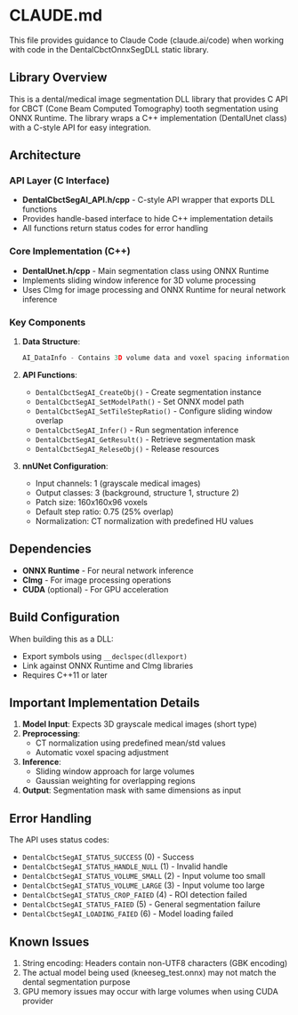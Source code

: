 # CLAUDE.md

This file provides guidance to Claude Code (claude.ai/code) when working with code in the DentalCbctOnnxSegDLL static library.

## Library Overview

This is a dental/medical image segmentation DLL library that provides C API for CBCT (Cone Beam Computed Tomography) tooth segmentation using ONNX Runtime. The library wraps a C++ implementation (DentalUnet class) with a C-style API for easy integration.

## Architecture

### API Layer (C Interface)
- **DentalCbctSegAI_API.h/cpp** - C-style API wrapper that exports DLL functions
- Provides handle-based interface to hide C++ implementation details
- All functions return status codes for error handling

### Core Implementation (C++)
- **DentalUnet.h/cpp** - Main segmentation class using ONNX Runtime
- Implements sliding window inference for 3D volume processing
- Uses CImg for image processing and ONNX Runtime for neural network inference

### Key Components

1. **Data Structure**:
   ```c
   AI_DataInfo - Contains 3D volume data and voxel spacing information
   ```

2. **API Functions**:
   - `DentalCbctSegAI_CreateObj()` - Create segmentation instance
   - `DentalCbctSegAI_SetModelPath()` - Set ONNX model path
   - `DentalCbctSegAI_SetTileStepRatio()` - Configure sliding window overlap
   - `DentalCbctSegAI_Infer()` - Run segmentation inference
   - `DentalCbctSegAI_GetResult()` - Retrieve segmentation mask
   - `DentalCbctSegAI_ReleseObj()` - Release resources

3. **nnUNet Configuration**:
   - Input channels: 1 (grayscale medical images)
   - Output classes: 3 (background, structure 1, structure 2)
   - Patch size: 160x160x96 voxels
   - Default step ratio: 0.75 (25% overlap)
   - Normalization: CT normalization with predefined HU values

## Dependencies

- **ONNX Runtime** - For neural network inference
- **CImg** - For image processing operations
- **CUDA** (optional) - For GPU acceleration

## Build Configuration

When building this as a DLL:
- Export symbols using `__declspec(dllexport)`
- Link against ONNX Runtime and CImg libraries
- Requires C++11 or later

## Important Implementation Details

1. **Model Input**: Expects 3D grayscale medical images (short type)
2. **Preprocessing**: 
   - CT normalization using predefined mean/std values
   - Automatic voxel spacing adjustment
3. **Inference**: 
   - Sliding window approach for large volumes
   - Gaussian weighting for overlapping regions
4. **Output**: Segmentation mask with same dimensions as input

## Error Handling

The API uses status codes:
- `DentalCbctSegAI_STATUS_SUCCESS` (0) - Success
- `DentalCbctSegAI_STATUS_HANDLE_NULL` (1) - Invalid handle
- `DentalCbctSegAI_STATUS_VOLUME_SMALL` (2) - Input volume too small
- `DentalCbctSegAI_STATUS_VOLUME_LARGE` (3) - Input volume too large
- `DentalCbctSegAI_STATUS_CROP_FAIED` (4) - ROI detection failed
- `DentalCbctSegAI_STATUS_FAIED` (5) - General segmentation failure
- `DentalCbctSegAI_LOADING_FAIED` (6) - Model loading failed

## Known Issues

1. String encoding: Headers contain non-UTF8 characters (GBK encoding)
2. The actual model being used (kneeseg_test.onnx) may not match the dental segmentation purpose
3. GPU memory issues may occur with large volumes when using CUDA provider